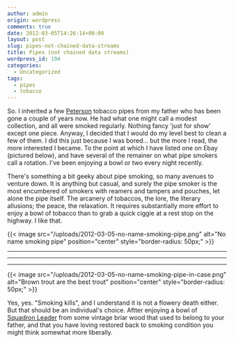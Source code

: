 ```yaml
---
author: admin
origin: wordpress
comments: true
date: 2012-03-05T14:26:14+00:00
layout: post
slug: pipes-not-chained-data-streams
title: Pipes (not chained data streams)
wordpress_id: 194
categories:
  - Uncategorized
tags:
  - pipes
  - tobacco
---
```


So. I inherited a few [Peterson](http://www.peterson.ie/pipes/) tobacco pipes from my father who has been gone a couple of years now. He had what one might call a modest collection, and all were smoked regularly. Nothing fancy 'just for show' except one piece. Anyway, I decided that I would do my level best to clean a few of them. I did this just because I was bored... but the more I read, the more interested I became. To the point at which I have listed one on Ebay (pictured below), and have several of the remainer on what pipe smokers call a rotation. I've been enjoying a bowl or two every night recently.

There's something a bit geeky about pipe smoking, so many avenues to venture down. It is anything but casual, and surely the pipe smoker is the most encumbered of smokers with reamers and tampers and pouches, let alone the pipe itself. The arcanery of tobaccos, the lore, the literary allusions; the peace, the relaxation. It requires substantially more effort to enjoy a bowl of tobacco than to grab a quick ciggie at a rest stop on the highway. I like that.


{{< image src="/uploads/2012-03-05-no-name-smoking-pipe.png" alt="No name smoking pipe" position="center" style="border-radius: 50px;" >}}

-----
-----
-----

{{< image src="/uploads/2012-03-05-no-name-smoking-pipe-in-case.png" alt="Brown trout are the best trout" position="center" style="border-radius: 50px;" >}}


Yes, yes. "Smoking kills", and I understand it is not a flowery death either. But that should be an individual's choice. Aftter enjoying a bowl of [Squadron Leader](http://tobaccoreviews.com/blend_detail.cfm?ALPHA=S&TID=1040) from some vintage briar wood that used to belong to your father, and that you have loving restored back to smoking condition you might think somewhat more liberally.
